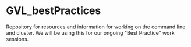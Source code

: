 # GVL_bestPractices
Repository for resources and information for working on the command line and cluster.
We will be using this for our ongoing "Best Practice" work sessions.
